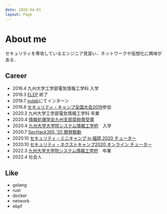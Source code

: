 ```yaml
---
date: 2020-04-01
layout: Page
---
```


# About me
セキュリティを専攻しているエンジニア見習い．ネットワークや仮想化に興味がある．

## Career
- 2016.4 九州大学工学部電気情報工学科 入学
- 2019.3 [ELEP](http://www.isc.kyushu-u.ac.jp/california/qeep/elep) 終了
- 2019.7 [nulab](https://nulab.com/ja/)にてインターン
- 2019.8 [セキュリティ・キャンプ全国大会2019](https://www.ipa.go.jp/jinzai/camp/2019/zenkoku2019_index.html)参加
- 2020.3 九州大学工学部電気情報工学科 卒業
- 2020.4 [情報処理学会九州支部奨励賞受賞](https://www.ipsj-kyushu.jp/prizes/hinokuni-init)
- 2020.4 [九州大学大学院システム情報工学府](https://www.isee.kyushu-u.ac.jp/)　入学
- 2020.7 [SecHack365 '20 開発駆動](https://sechack365.nict.go.jp/)
- 2020.10 [セキュリティ・ミニキャンプ in 福岡 2020 チューター](https://www.security-camp.or.jp/minicamp/fukuoka2020.html)
- 2020.10 [セキュリティ・ネクストキャンプ2020 オンライン チューター](https://www.ipa.go.jp/jinzai/camp/2020/next2020_index.html)
- 2022.3 [九州大学大学院システム情報工学府](https://www.isee.kyushu-u.ac.jp/)　卒業
- 2022.4 社会人

## Like
- golang
- rust
- docker
- network
- ebpf
